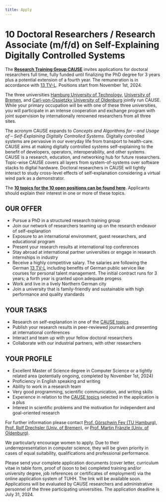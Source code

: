 ```yaml
---
title: Apply
---
```




# 10 Doctoral Researchers / Research Associate (m/f/d) on Self-Explaining Digitally Controlled Systems

The [**Research Training Group CAUSE**](https://www.tuhh.de/grk2972/) invites applications for doctoral researchers full time, fully funded  until finalizing the PhD degree for 3 years plus a potential extension of a fourth year. The remuneration is in accordance with [13 TV-L](https://oeffentlicher-dienst.info/c/t/rechner/tv-l/allg?id=tv-l-2025&matrix=1). Positions start from November 1st, 2024.

The three universities [Hamburg University of Technology](https://www.tuhh.de/), [University of Bremen](https://www.uni-bremen.de/), and [Carl-von-Ossietzky University of Oldenburg](https://www.uol.de/) jointly run CAUSE. While your primary occupation will be with one of these three universities,  you will participate in an intense cooperation and exchange program with joint supervision by internationally renowned researchers from all three sites.

The acronym CAUSE expands to _Concepts and Algorithms for – and Usage of –
Self-Explaining Digitally Controlled Systems_. Digitally controlled systems are pervasive in our everyday life from transport to health-care. CAUSE aims at making digitally controlled systems self-explaining to the benefit of developers, operators, interoperability, and other systems. CAUSE is a research, education, and networking hub for future researchers. Topic-wise CAUSE covers all layers from system-of-systems over software stacks to digital hardware. Doctoral researchers in CAUSE will tightly interact to study cross-level effects of self-explanation considering a virtual wind park as a demonstrator.

The [**10 topics for the 10 open positions can be found here**](https://rtg-cause.github.io/projects). Applicants should explain their interest in one or more of these topics.

## OUR OFFER
* Pursue a PhD in a structured research training group
* Join our network of researchers teaming up on the research endeavor of self-explanation
* Exposure to an international environment, guest researchers, and educational program
* Present your research results at international top conferences
* Stay abroad at international partner universities or engage in research internships in industry
 * Receive a highly competitive salary. The salaries are following the German [13 TV-L](https://oeffentlicher-dienst.info/c/t/rechner/tv-l/allg?id=tv-l-2025&matrix=1) including benefits of German public service like courses for personal talent management. The initial contract runs for 3 years; a forth year is granted upon adequate progess
 * Work and live in a lively Northern German city
 * Join a university that is family-friendly and sustainable with high performance and quality standards  


## YOUR TASKS
* Research on self-explanation in one of the [CAUSE topics](https://rtg-cause.github.io/projects)
* Publish your research results in peer-reviewed journals and presenting at international conferences
* Interact and team up with your fellow doctoral researchers
* Collaborate with our industrial partners, with other researchers

## YOUR PROFILE
* Excellent Master of Science degree in Computer Science or a tightly related area (potentially ongoing, completed by November 1st, 2024)
* Proficiency in English speaking and writing
* Ability to work in a research team
* Very good programming,  scientific communication, and writing skills
* Experience in relation to the [CAUSE topics](https://rtg-cause.github.io/projects) selected in the application is a plus
* Interest in scientific problems and the motivation for independent and goal-oriented research


For further information please contact [Prof. Görschwin Fey (TU Hamburg)](mailto:goerschwin.fey@tuhh.de), [Prof. Rolf Drechsler (Univ. of Bremen)](mailto:drechsler@uni-bremen.de), or [Prof. Martin Fränzle (Univ. of Oldenburg)](mailto:martin.fraenzle@uni-oldenburg.de).

We particularly encourage women to apply. Due to their underrepresentation in computer science, they will be given priority in cases of equal suitability, qualifications and professional performance.

Please send your complete application documents (cover letter, curriculum vitae in table form, proof of (soon to be) completed training and/or university degree, job references or certificates of employment) via the online application system of TUHH. The link will be available soon. Applications will be evaluated by CAUSE researchers and administrative personnel of the three participating universities. The application deadline is July 31, 2024.
